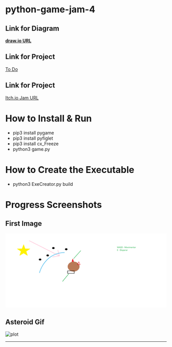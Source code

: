 # python-game-jam-4

## Link for Diagram
[**draw.io URL**](https://app.diagrams.net/#G1nsLd9JeE7rMO8jwjvZlMnjNApgCc7dCh)

## Link for Project
[To Do](https://github.com/users/marcelo-rg/projects/2/views/2)

## Link for Project
[Itch.io Jam URL](https://itch.io/jam/python-game-jam-4)

# How to Install & Run
- pip3 install pygame
- pip3 install pyfiglet
- pip3 install cx_Freeze
- python3 game.py

# How to Create the Executable
- python3 ExeCreator.py build

**Progress Screenshots**
======
## First Image
![plot](./progress/first-image.png)

## Asteroid Gif
![plot](./progress/asteroid.gif)

---